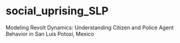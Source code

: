 # social_uprising_SLP
Modeling Revolt Dynamics: Understanding Citizen and Police Agent Behavior in San Luis Potosí, Mexico
